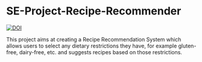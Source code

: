 # SE-Project-Recipe-Recommender
[![DOI](https://zenodo.org/badge/545630184.svg)](https://zenodo.org/badge/latestdoi/545630184)


This project aims at creating a Recipe Recommendation System which allows users to select any dietary restrictions they have, for example gluten-free, dairy-free, etc.  and suggests recipes based on those restrictions.
